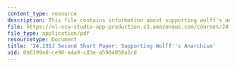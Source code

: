 ```yaml
---
content_type: resource
description: This file contains information about supporting wolff's anarchism.
file: https://ol-ocw-studio-app-production.s3.amazonaws.com/courses/24-235j-philosophy-of-law-spring-2012/0b6199a0ce90a4a9c83ea5904058a1cd_MIT24_235JS12_Wolff.pdf
file_type: application/pdf
resourcetype: Document
title: '24.235J Second Short Paper: Supporting Wolff''s Anarchism'
uid: 0b6199a0-ce90-a4a9-c83e-a5904058a1cd
---
```

